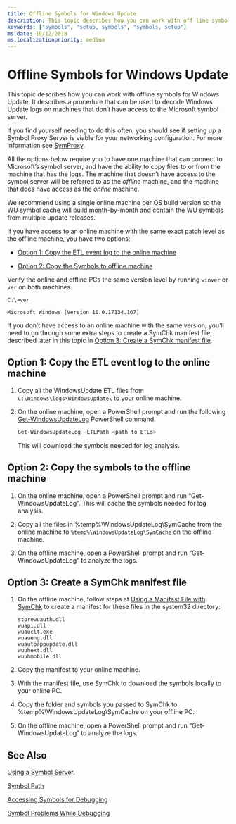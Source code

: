 ```yaml
---
title: Offline Symbols for Windows Update
description: This topic describes how you can work with off line symbols for Windows Update.
keywords: ["symbols", "setup, symbols", "symbols, setup"]
ms.date: 10/12/2018
ms.localizationpriority: medium
---
```


# Offline Symbols for Windows Update

This topic describes how you can work with offline symbols for Windows Update. It describes a procedure that can be used to decode Windows Update logs on machines that don’t have access to the Microsoft symbol server. 

If you find yourself needing to do this often, you should see if setting up a Symbol Proxy Server is viable for your networking configuration. For more information see [SymProxy](symproxy.md).

All the options below require you to have one machine that can connect to Microsoft’s symbol server, and have the ability to copy files to or from the machine that has the logs. The machine that doesn’t have access to the symbol server will be referred to as the *offline* machine, and the machine that does have access as the *online* machine.

 We recommend using a single online machine per OS build version so the WU symbol cache will build month-by-month and contain the WU symbols from multiple update releases. 
 
If you have access to an online machine with the same exact patch level as the offline machine, you have two options:

- [Option 1: Copy the ETL event log to the online machine](#ETL)

- [Option 2: Copy the Symbols to offline machine](#OFFLINE)

Verify the online and offline PCs the same version level by running `winver` or `ver` on both machines.

```console
C:\>ver

Microsoft Windows [Version 10.0.17134.167]
```

If you don’t have access to an online machine with the same version, you’ll need to go through some extra steps to create a SymChk manifest file, described later in this topic in [Option 3: Create a SymChk manifest file](#SYMCHK).


## <span id="etl"></span><span id="ETL"></span>Option 1: Copy the ETL event log to the online machine

1. Copy all the WindowsUpdate ETL files from `C:\Windows\logs\WindowsUpdate\` to your online machine.

2. On the online machine, open a PowerShell prompt and run the following [Get-WindowsUpdateLog](https://docs.microsoft.com/powershell/module/windowsupdate/get-windowsupdatelog?view=win10-ps) PowerShell command. 

   ```powershell
   Get-WindowsUpdateLog -ETLPath <path to ETLs>
   ```
   This will download the symbols needed for log analysis.


## <span id="offline"></span><span id="OFFLINE"></span>Option 2: Copy the symbols to the offline machine

1. On the online machine, open a PowerShell prompt and run “Get-WindowsUpdateLog”. This will cache the symbols needed for log analysis.

2. Copy all the files in %temp%\WindowsUpdateLog\SymCache from the online machine to `%temp%\WindowsUpdateLog\SymCache` on the offline machine.

3. On the offline machine, open a PowerShell prompt and run “Get-WindowsUpdateLog” to analyze the logs.


## <span id="symchk"></span><span id="SYMCHK"></span>Option 3: Create a SymChk manifest file

1.	On the offline machine, follow steps at [Using a Manifest File with SymChk](using-a-manifest-file-with-symchk.md) to create a manifest for these files in the system32 directory:

    ```console
    storewuauth.dll
    wuapi.dll
    wuauclt.exe
    wuaueng.dll
    wuautoappupdate.dll
    wuuhext.dll
    wuuhmobile.dll
    ```

2.	Copy the manifest to your online machine.

3.	With the manifest file, use SymChk to download the symbols locally to your online PC. 

4.	Copy the folder and symbols you passed to SymChk to %temp%\WindowsUpdateLog\SymCache on your offline PC.
 
5. On the offline machine, open a PowerShell prompt and run “Get-WindowsUpdateLog” to analyze the logs.

 



## See Also

[Using a Symbol Server](using-a-symbol-server.md).

[Symbol Path](symbol-path.md) 

[Accessing Symbols for Debugging](accessing-symbols-for-debugging.md)

[Symbol Problems While Debugging](symbol-problems-while-debugging.md)
 





